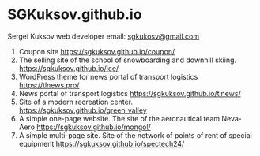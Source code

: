 # SGKuksov.github.io

Sergei Kuksov
web developer
email: sgkukosv@gmail.com

1. Coupon site 
https://sgkuksov.github.io/coupon/
2. The selling site of the school of snowboarding and downhill skiing. 
https://sgkuksov.github.io/ice/
3. WordPress theme for news portal of transport logistics
https://tlnews.pro/
4. News portal of transport logistics 
https://sgkuksov.github.io/tlnews/
5. Site of a modern recreation center. 
https://sgkuksov.github.io/green_valley
6. A simple one-page website. The site of the aeronautical team Neva-Aero 
https://sgkuksov.github.io/mongol/
7. А simple multi-page site. Site of the network of points of rent of special equipment 
https://sgkuksov.github.io/spectech24/
